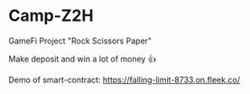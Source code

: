# Camp-Z2H

GameFi Project "Rock Scissors Paper" 

Make deposit and win a lot of money 👍

Demo of smart-contract: https://falling-limit-8733.on.fleek.co/ 
